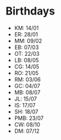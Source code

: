 # Birthdays

- KM: 14/01
- ER: 28/01
- MM: 09/02
- EB: 07/03
- OT: 22/03
- LB: 08/05
- CG: 14/05
- RO: 21/05
- RM: 03/06
- GC: 04/07
- MB: 08/07
- JL: 15/07
- IS: 17/07
- SH: 18/07
- PMB: 23/07
- CW: 08/10
- DM: 07/12
